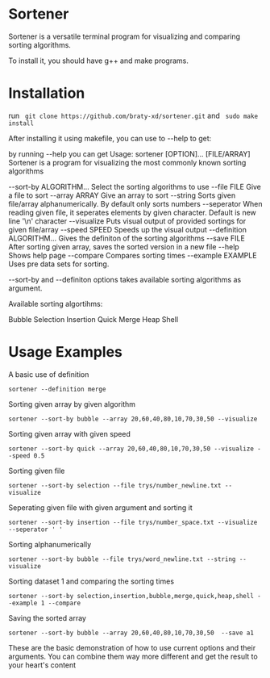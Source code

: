 # Sortener

Sortener is a versatile terminal program for visualizing and comparing sorting algorithms.

To install it, you should have g++ and make programs.

# Installation

run ```
git clone https://github.com/braty-xd/sortener.git```
and ```
sudo make install```

After installing it using makefile, you can use to --help to get:


by running --help you can get Usage: sortener [OPTION]... [FILE/ARRAY]
Sortener is a program for visualizing the most commonly known sorting algorithms

--sort-by ALGORITHM...          Select the sorting algorithms to use
--file FILE                     Give a file to sort
--array ARRAY                   Give an array to sort
--string                        Sorts given file/array alphanumerically. By default only sorts numbers
--seperator                     When reading given file, it seperates elements by given character. Default is new line '\n' character
--visualize                     Puts visual output of provided sortings for given file/array
--speed SPEED                   Speeds up the visual output
--definition ALGORITHM...       Gives the definiton of the sorting algorithms
--save FILE                     After sorting given array, saves the sorted version in a new file
--help                          Shows help page
--compare                       Compares sorting times
--example EXAMPLE               Uses pre data sets for sorting.

--sort-by and --definiton options takes available sorting algorithms as argument.

Available sorting algortihms:

Bubble
Selection
Insertion
Quick
Merge
Heap
Shell

# Usage Examples

A basic use of definition

```sortener --definition merge```

Sorting given array by given algorithm

```sortener --sort-by bubble --array 20,60,40,80,10,70,30,50 --visualize```

Sorting given array with given speed

```sortener --sort-by quick --array 20,60,40,80,10,70,30,50 --visualize --speed 0.5```

Sorting given file

```sortener --sort-by selection --file trys/number_newline.txt --visualize```

Seperating given file with given argument and sorting it

```sortener --sort-by insertion --file trys/number_space.txt --visualize --seperator ' '```

Sorting alphanumerically

```sortener --sort-by bubble --file trys/word_newline.txt --string --visualize```

Sorting dataset 1 and comparing the sorting times

```sortener --sort-by selection,insertion,bubble,merge,quick,heap,shell --example 1 --compare```

Saving the sorted array

```sortener --sort-by bubble --array 20,60,40,80,10,70,30,50  --save a1```


These are the basic demonstration of how to use current options and their arguments. You can combine them way more different and get the result to your heart's content
